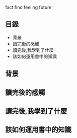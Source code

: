 fact
find
feeling
future

## 目錄
- 背景
- 讀完後的感觸
- 讀完後,我學到了什麼
- 該如何運用書中的知識

## 背景
## 讀完後的感觸
## 讀完後,我學到了什麼
## 該如何運用書中的知識